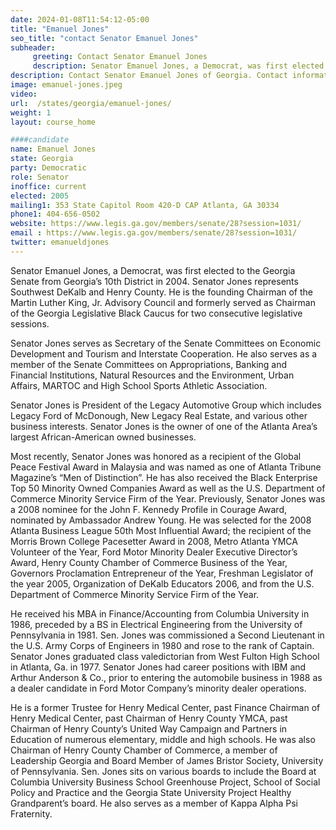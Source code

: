 ```yaml
---
date: 2024-01-08T11:54:12-05:00
title: "Emanuel Jones"
seo_title: "contact Senator Emanuel Jones"
subheader:
     greeting: Contact Senator Emanuel Jones
     description: Senator Emanuel Jones, a Democrat, was first elected to the Georgia Senate from Georgia’s 10th District in 2004. Senator Jones represents Southwest DeKalb and Henry County.
description: Contact Senator Emanuel Jones of Georgia. Contact information for Emanuel Jones includes email address, phone number, and mailing address.
image: emanuel-jones.jpeg
video:
url:  /states/georgia/emanuel-jones/
weight: 1
layout: course_home

####candidate
name: Emanuel Jones
state: Georgia
party: Democratic
role: Senator
inoffice: current
elected: 2005
mailing1: 353 State Capitol Room 420-D CAP Atlanta, GA 30334
phone1: 404-656-0502
website: https://www.legis.ga.gov/members/senate/28?session=1031/
email : https://www.legis.ga.gov/members/senate/28?session=1031/
twitter: emanueldjones
---
```


Senator Emanuel Jones, a Democrat, was first elected to the Georgia Senate from Georgia’s 10th District in 2004. Senator Jones represents Southwest DeKalb and Henry County. He is the founding Chairman of the Martin Luther King, Jr. Advisory Council and formerly served as Chairman of the Georgia Legislative Black Caucus for two consecutive legislative sessions.

Senator Jones serves as Secretary of the Senate Committees on Economic Development and Tourism and Interstate Cooperation. He also serves as a member of the Senate Committees on Appropriations, Banking and Financial Institutions, Natural Resources and the Environment, Urban Affairs, MARTOC and High School Sports Athletic Association.

Senator Jones is President of the Legacy Automotive Group which includes Legacy Ford of McDonough, New Legacy Real Estate, and various other business interests. Senator Jones is the owner of one of the Atlanta Area’s largest African-American owned businesses.

Most recently, Senator Jones was honored as a recipient of the Global Peace Festival Award in Malaysia and was named as one of Atlanta Tribune Magazine’s “Men of Distinction”. He has also received the Black Enterprise Top 50 Minority Owned Companies Award as well as the U.S. Department of Commerce Minority Service Firm of the Year. Previously, Senator Jones was a 2008 nominee for the John F. Kennedy Profile in Courage Award, nominated by Ambassador Andrew Young. He was selected for the 2008 Atlanta Business League 50th Most Influential Award; the recipient of the Morris Brown College Pacesetter Award in 2008, Metro Atlanta YMCA Volunteer of the Year, Ford Motor Minority Dealer Executive Director’s Award, Henry County Chamber of Commerce Business of the Year, Governors Proclamation Entrepreneur of the Year, Freshman Legislator of the year 2005, Organization of DeKalb Educators 2006, and from the U.S. Department of Commerce Minority Service Firm of the Year.

He received his MBA in Finance/Accounting from Columbia University in 1986, preceded by a BS in Electrical Engineering from the University of Pennsylvania in 1981. Sen. Jones was commissioned a Second Lieutenant in the U.S. Army Corps of Engineers in 1980 and rose to the rank of Captain. Senator Jones graduated class valedictorian from West Fulton High School in Atlanta, Ga. in 1977. Senator Jones had career positions with IBM and Arthur Anderson & Co., prior to entering the automobile business in 1988 as a dealer candidate in Ford Motor Company’s minority dealer operations.

He is a former Trustee for Henry Medical Center, past Finance Chairman of Henry Medical Center, past Chairman of Henry County YMCA, past Chairman of Henry County’s United Way Campaign and Partners in Education of numerous elementary, middle and high schools. He was also Chairman of Henry County Chamber of Commerce, a member of Leadership Georgia and Board Member of James Bristor Society, University of Pennsylvania. Sen. Jones sits on various boards to include the Board at Columbia University Business School Greenhouse Project, School of Social Policy and Practice and the Georgia State University Project Healthy Grandparent’s board. He also serves as a member of Kappa Alpha Psi Fraternity.

